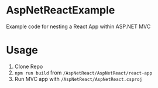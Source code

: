 # AspNetReactExample
Example code for nesting a React App within ASP.NET MVC

# Usage
1. Clone Repo
2. `npm run build` from `/AspNetReact/AspNetReact/react-app`
3. Run MVC app with `/AspNetReact/AspNetReact.csproj`
